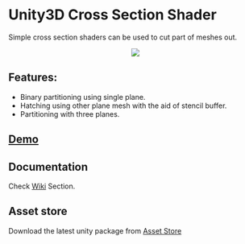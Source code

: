 # Unity3D Cross Section Shader
Simple cross section shaders can be used to cut part of meshes out.

<p align="center">
  <img src="https://dl.dropbox.com/s/tkf4qq9o069nqxm/crossSectionGithubHome2.png?dl=0">
</p>

## Features:
- Binary partitioning using single plane.
- Hatching using other plane mesh with the aid of stencil buffer.
- Partitioning with three planes.

## [Demo](https://dandarawy.github.io/Unity3D-Cross-Section-Shader-Demo/)


## Documentation
Check [Wiki](https://github.com/Dandarawy/Unity3DCrossSectionShader/wiki) Section.


## Asset store
Download the latest unity package from [Asset Store](http://u3d.as/wma)
